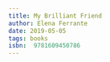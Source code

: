 ```yaml
---
title: My Brilliant Friend
author: Elena Ferrante
date: 2019-05-05
tags: books
isbn:  9781609450786
---
```


